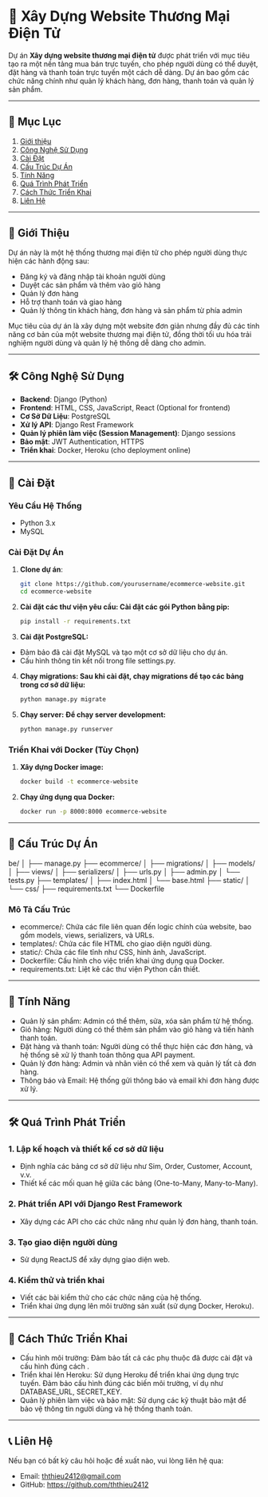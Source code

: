 # 🛒 **Xây Dựng Website Thương Mại Điện Tử**

Dự án **Xây dựng website thương mại điện tử** được phát triển với mục tiêu tạo ra một nền tảng mua bán trực tuyến, cho phép người dùng có thể duyệt, đặt hàng và thanh toán trực tuyến một cách dễ dàng. Dự án bao gồm các chức năng chính như quản lý khách hàng, đơn hàng, thanh toán và quản lý sản phẩm.

---

## 📑 Mục Lục
1. [Giới thiệu](#giới-thiệu)
2. [Công Nghệ Sử Dụng](#công-nghệ-sử-dụng)
3. [Cài Đặt](#cài-đặt)
4. [Cấu Trúc Dự Án](#cấu-trúc-dự-án)
5. [Tính Năng](#tính-năng)
6. [Quá Trình Phát Triển](#quá-trình-phát-triển)
7. [Cách Thức Triển Khai](#cách-thức-triển-khai)
8. [Liên Hệ](#liên-hệ)

---

## 🚀 **Giới Thiệu**

Dự án này là một hệ thống thương mại điện tử cho phép người dùng thực hiện các hành động sau:
- Đăng ký và đăng nhập tài khoản người dùng
- Duyệt các sản phẩm và thêm vào giỏ hàng
- Quản lý đơn hàng
- Hỗ trợ thanh toán và giao hàng
- Quản lý thông tin khách hàng, đơn hàng và sản phẩm từ phía admin

Mục tiêu của dự án là xây dựng một website đơn giản nhưng đầy đủ các tính năng cơ bản của một website thương mại điện tử, đồng thời tối ưu hóa trải nghiệm người dùng và quản lý hệ thống dễ dàng cho admin.

---

## 🛠️ **Công Nghệ Sử Dụng**

- **Backend**: Django (Python)
- **Frontend**: HTML, CSS, JavaScript, React (Optional for frontend)
- **Cơ Sở Dữ Liệu**: PostgreSQL
- **Xử lý API**: Django Rest Framework
- **Quản lý phiên làm việc (Session Management)**: Django sessions
- **Bảo mật**: JWT Authentication, HTTPS
- **Triển khai**: Docker, Heroku (cho deployment online)

---

## 📝 **Cài Đặt**

### Yêu Cầu Hệ Thống
- Python 3.x
- MySQL

### Cài Đặt Dự Án
1. **Clone dự án**:
   ```bash
   git clone https://github.com/yourusername/ecommerce-website.git
   cd ecommerce-website

2. **Cài đặt các thư viện yêu cầu: Cài đặt các gói Python bằng pip:**
   ```bash
   pip install -r requirements.txt

3. **Cài đặt PostgreSQL:**
  - Đảm bảo đã cài đặt MySQL và tạo một cơ sở dữ liệu cho dự án.
  - Cấu hình thông tin kết nối trong file settings.py.

4. **Chạy migrations: Sau khi cài đặt, chạy migrations để tạo các bảng trong cơ sở dữ liệu:**
   ```bash
   python manage.py migrate

5. **Chạy server: Để chạy server development:**
   ```bash
   python manage.py runserver

### Triển Khai với Docker (Tùy Chọn)
1. **Xây dựng Docker image:**
   ```bash
   docker build -t ecommerce-website

3. **Chạy ứng dụng qua Docker:**
   ```bash
   docker run -p 8000:8000 ecommerce-website

--- 

## 📁 **Cấu Trúc Dự Án**
be/
│
├── manage.py
├── ecommerce/
│   ├── migrations/
│   ├── models/
│   ├── views/
│   ├── serializers/
│   ├── urls.py
│   ├── admin.py
│   └── tests.py
├── templates/
│   ├── index.html
│   └── base.html
├── static/
│   └── css/
├── requirements.txt
└── Dockerfile

### Mô Tả Cấu Trúc
- ecommerce/: Chứa các file liên quan đến logic chính của website, bao gồm models, views, serializers, và URLs.
- templates/: Chứa các file HTML cho giao diện người dùng.
- static/: Chứa các file tĩnh như CSS, hình ảnh, JavaScript.
- Dockerfile: Cấu hình cho việc triển khai ứng dụng qua Docker.
- requirements.txt: Liệt kê các thư viện Python cần thiết.

---

## 🔑 Tính Năng
- Quản lý sản phẩm: Admin có thể thêm, sửa, xóa sản phẩm từ hệ thống.
- Giỏ hàng: Người dùng có thể thêm sản phẩm vào giỏ hàng và tiến hành thanh toán.
- Đặt hàng và thanh toán: Người dùng có thể thực hiện các đơn hàng, và hệ thống sẽ xử lý thanh toán thông qua API payment.
- Quản lý đơn hàng: Admin và nhân viên có thể xem và quản lý tất cả đơn hàng.
- Thông báo và Email: Hệ thống gửi thông báo và email khi đơn hàng được xử lý.

---

## 🛠️ Quá Trình Phát Triển
### 1. **Lập kế hoạch và thiết kế cơ sở dữ liệu**
- Định nghĩa các bảng cơ sở dữ liệu như Sim, Order, Customer, Account, v.v.
- Thiết kế các mối quan hệ giữa các bảng (One-to-Many, Many-to-Many).

### 2. **Phát triển API với Django Rest Framework**
- Xây dựng các API cho các chức năng như quản lý đơn hàng, thanh toán.

### 3. Tạo giao diện người dùng
- Sử dụng ReactJS để xây dựng giao diện web.

### 4. Kiểm thử và triển khai
- Viết các bài kiểm thử cho các chức năng của hệ thống.
- Triển khai ứng dụng lên môi trường sản xuất (sử dụng Docker, Heroku).

---

## 🚀 Cách Thức Triển Khai
- Cấu hình môi trường: Đảm bảo tất cả các phụ thuộc đã được cài đặt và cấu hình đúng cách .
- Triển khai lên Heroku: Sử dụng Heroku để triển khai ứng dụng trực tuyến. Đảm bảo cấu hình đúng các biến môi trường, ví dụ như DATABASE_URL, SECRET_KEY.
- Quản lý phiên làm việc và bảo mật: Sử dụng các kỹ thuật bảo mật để bảo vệ thông tin người dùng và hệ thống thanh toán.

---

## 📞 Liên Hệ
Nếu bạn có bất kỳ câu hỏi hoặc đề xuất nào, vui lòng liên hệ qua:
- Email: ththieu2412@gmail.com
- GitHub: https://github.com/ththieu2412
